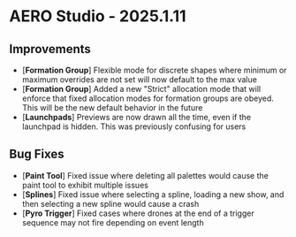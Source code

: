 # AERO Studio - 2025.1.11

## Improvements

- [**Formation Group**] Flexible mode for discrete shapes where minimum or maximum overrides are not set will now default to the max value
- [**Formation Group**] Added a new "Strict" allocation mode that will enforce that fixed allocation modes for formation groups are obeyed. This will be the new default behavior in the future
- [**Launchpads**] Previews are now drawn all the time, even if the launchpad is hidden. This was previously confusing for users

## Bug Fixes

- [**Paint Tool**] Fixed issue where deleting all palettes would cause the paint tool to exhibit multiple issues
- [**Splines**] Fixed issue where selecting a spline, loading a new show, and then selecting a new spline would cause a crash
- [**Pyro Trigger**] Fixed cases where drones at the end of a trigger sequence may not fire depending on event length